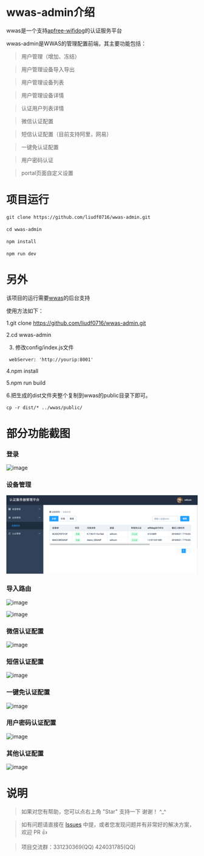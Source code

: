 # wwas-admin介绍
wwas是一个支持[apfree-wifidog](https://github.com/liudf0716/apfree-wifidog)的认证服务平台

wwas-admin是WWAS的管理配置前端，其主要功能包括：

> 用户管理（增加、冻结）

> 用户管理设备导入导出

> 用户管理设备列表

> 用户管理设备详情

> 认证用户列表详情

> 微信认证配置

> 短信认证配置（目前支持阿里，网易）

> 一键免认证配置

> 用户密码认证

> portal页面自定义设置

# 项目运行

```
git clone https://github.com/liudf0716/wwas-admin.git

cd wwas-admin

npm install

npm run dev

```

# 另外

该项目的运行需要[wwas](https://github.com/liudf0716/wwas)的后台支持

使用方法如下：

1.git clone https://github.com/liudf0716/wwas-admin.git

2.cd wwas-admin

3. 修改config/index.js文件

```
 webServer: 'http://yourip:8001'
```

4.npm install

5.npm run build

6.把生成的dist文件夹整个复制到wwas的public目录下即可。

```
cp -r dist/* ../wwas/public/
```


# 部分功能截图

### 登录

![image](https://github.com/liudf0716/wwas-admin/assets/1182593/43f2cc31-481b-4ee6-a1f9-26702aec7b2f)


### 设备管理

<img src="https://github.com/liudf0716/wwas-admin/blob/master/device.png"/>

### 导入路由

![image](https://github.com/liudf0716/wwas-admin/assets/1182593/29fe9f7b-295f-4331-afa7-e2818ec1db41)


![image](https://github.com/liudf0716/wwas-admin/assets/1182593/1713bc42-2342-4b9b-84d5-51706f9a957c)

### 微信认证配置

![image](https://github.com/liudf0716/wwas-admin/assets/1182593/5270faa1-03d6-47f9-9fba-8acaf169e3a1)


### 短信认证配置

![image](https://github.com/liudf0716/wwas-admin/assets/1182593/ecf7c160-9b48-4425-aa9f-48726575a283)

### 一键免认证配置

![image](https://github.com/liudf0716/wwas-admin/assets/1182593/b6542bc9-ae79-4a2c-897f-1a34df71549c)

### 用户密码认证配置

![image](https://github.com/liudf0716/wwas-admin/assets/1182593/2653fc32-04a2-4e84-a68f-4ce7026ff503)


### 其他认证配置

![image](https://github.com/liudf0716/wwas-admin/assets/1182593/c705997a-7064-4102-8c84-d882e397177d)


# 说明

>  如果对您有帮助，您可以点右上角 "Star" 支持一下 谢谢！ ^_^

>  如有问题请直接在 [Issues](https://github.com/liudf0716/wwas-admin/issues/new) 中提，或者您发现问题并有非常好的解决方案，欢迎 PR 👍

>  项目交流群：331230369(QQ) 424031785(QQ)

